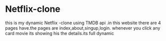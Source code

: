 # Netflix-clone
this is my dynamic Netflix -clone using TMDB api .in this website there are 4 pages have.the pages are index,about,singup,login. whenever you click any card movie its showing his the details.its full dynamic
